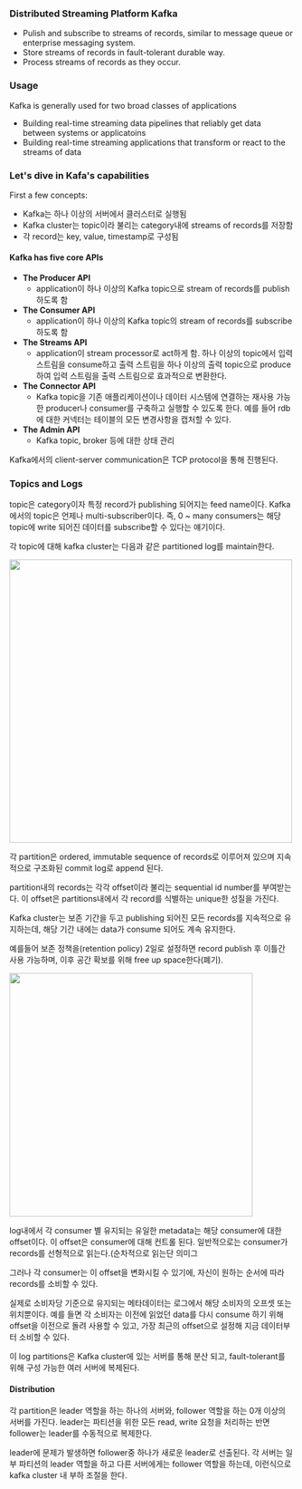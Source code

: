 ### Distributed Streaming Platform Kafka

- Pulish and subscribe to streams of records, similar to message queue or enterprise messaging system.
- Store streams of records in fault-tolerant durable way.
- Process streams of records as they occur.

### Usage
Kafka is generally used for two broad classes of applications

- Building real-time streaming data pipelines that reliably get data between systems or applicatoins
- Building real-time streaming applications that transform or react to the streams of data

### Let's dive in Kafa's capabilities 

First a few concepts:

- Kafka는 하나 이상의 서버에서 클러스터로 실행됨
- Kafka cluster는 topic이라 불리는 category내에 streams of records를 저장함
- 각 record는 key, value, timestamp로 구성됨 

#### Kafka has five core APIs

- **The Producer API**
   - application이 하나 이상의 Kafka topic으로 stream of records를 publish 하도록 함 
- **The Consumer API** 
   - application이 하나 이상의 Kafka topic의 stream of records를 subscribe 하도록 함 
- **The Streams API**
   - application이 stream processor로 act하게 함. 하나 이상의 topic에서 입력 스트림을 consume하고 출력 스트림을 하나 이상의 출력 topic으로 produce하여 입력 스트림을 출력 스트림으로 효과적으로 변환한다.
- **The Connector API**
   - Kafka topic을 기존 애플리케이션이나 데이터 시스템에 연결하는 재사용 가능한 producer나 consumer를 구축하고 실행할 수 있도록 한다. 예를 들어 rdb에 대한 커넥터는 테이블의 모든 변경사항을 캡처할 수 있다.
- **The Admin API**
   - Kafka topic, broker 등에 대한 상태 관리
   
 
Kafka에서의 client-server communication은 TCP protocol을 통해 진행된다. 
 
### Topics and Logs

topic은 category이자 특정 record가 publishing 되어지는 feed name이다. Kafka에서의 topic은 언제나 multi-subscriber이다. 즉, 0 ~ many consumers는 해당 topic에 write 되어진 데이터를 subscribe할 수 있다는 얘기이다. 
 
각 topic에 대해 kafka cluster는 다음과 같은 partitioned log를 maintain한다.

<img src="https://user-images.githubusercontent.com/20153890/83323118-a9c14b00-a297-11ea-85c7-8c8095a6fd9d.png" width=500>

각 partition은 ordered, immutable sequence of records로 이루어져 있으며 지속적으로 구조화된 commit log로 append 된다.

partition내의 records는 각각 offset이라 불리는 sequential id number를 부여받는다. 이 offset은 partitions내에서 각 record를 식별하는 unique한 성질을 가진다.

Kafka cluster는 보존 기간을 두고 publishing 되어진 모든 records를 지속적으로 유지하는데, 해당 기간 내에는 data가 consume 되어도 계속 유지한다. 

예를들어 보존 정책을(retention policy) 2일로 설정하면 record publish 후 이틀간 사용 가능하며, 이후 공간 확보를 위해 free up space한다(폐기).

<img src="https://user-images.githubusercontent.com/20153890/83323391-649e1880-a299-11ea-8734-51275cc3e29c.png" width=430>

log내에서 각 consumer 별 유지되는 유일한 metadata는 해당 consumer에 대한 offset이다.
이 offset은 consumer에 대해 컨트롤 된다. 일반적으로는 consumer가 records를 선형적으로 읽는다.(순차적으로 읽는단 의미그

그러나 각 consumer는 이 offset을 변화시킬 수 있기에, 자신이 원하는 순서에 따라 records를 소비할 수 있다.

실제로 소비자당 기준으로 유지되는 메타데이터는 로그에서 해당 소비자의 오프셋 또는 위치뿐이다.
예를 들면 각 소비자는 이전에 읽었던 data를 다시 consume 하기 위해 offset을 이전으로 돌려 사용할 수 있고, 가장 최근의 offset으로 설정해 지금 데이터부터 소비할 수 있다.

이 log partitions은 Kafka cluster에 있는 서버를 통해 분산 되고, fault-tolerant를 위해 구성 가능한 여러 서버에 복제된다.

#### Distribution

각 partition은 leader 역할을 하는 하나의 서버와, follower 역할을 하는 0개 이상의 서버를 가진다.
leader는 파티션을 위한 모든 read, write 요청을 처리하는 반면 follower는 leader를 수동적으로 복제한다.

leader에 문제가 발생하면 follower중 하나가 새로운 leader로 선출된다. 각 서버는 일부 파티션의 leader 역할을 하고 다른 서버에게는 follower 역할을 하는데, 이런식으로 kafka cluster 내 부하 조절을 한다.


